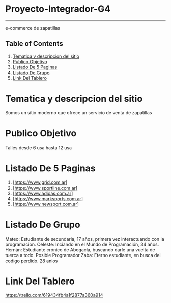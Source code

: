 # Proyecto-Integrador-G4
***
e-commerce de zapatillas
## Table of Contents
1. [Tematica y descripcion del sitio](#Tematica-y-descripcion-del-sitio)
2. [Publico Objetivo](#Publico-Objetivo)
3. [Listado De 5 Paginas](#Listado-De-5-Paginas)
4. [Listado De Grupo](#Listado-De-Grupo)
5. [Link Del Tablero](#Link-Del-Tablero)
# Tematica y descripcion del sitio
Somos un sitio moderno que ofrece un servicio de venta de zapatillas
# Publico Objetivo
Talles desde 6 usa hasta 12 usa
# Listado De 5 Paginas
1. [https://www.grid.com.ar]
2. [https://www.sportline.com.ar]
3. [https://www.adidas.com.ar]
4. [https://www.marksports.com.ar]
5. [https://www.newsport.com.ar]
# Listado De Grupo
Mateo: Estudiante de secundaria, 17 años, primera vez interactuando con la programacion.
Celeste: Inciando en el Mundo de Programación, 34 años.
Hernán: Estudiante crónico de Abogacía, buscando darle una vuelta de tuerca a todo. Posible Programador
Zaba: Eterno estudiante, en busca del codigo perdido. 28 anios
# Link Del Tablero
https://trello.com/619434fb4a1f2877a360a914